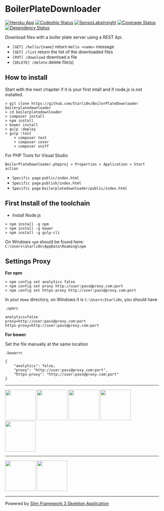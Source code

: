# BoilerPlateDownloader

[![Heroku App](https://heroku-badge.herokuapp.com/?app=boilerplatedownloader)](https://boilerplatedownloader.herokuapp.com)
[![Codeship Status](https://codeship.com/projects/5c379690-4b5e-0134-e294-3eedfb4d574d/status?branch=master)](https://codeship.com/projects/169900)
[![SensioLabsInsight](https://insight.sensiolabs.com/projects/f4f3457a-524b-434b-aa0d-7efc5dd5498b/mini.png)](https://insight.sensiolabs.com/projects/f4f3457a-524b-434b-aa0d-7efc5dd5498b)
[![Coverage Status](https://coveralls.io/repos/github/Starli0n/BoilerPlateDownloader/badge.svg?branch=master)](https://coveralls.io/github/Starli0n/BoilerPlateDownloader?branch=master)
[![Dependency Status](https://www.versioneye.com/user/projects/57c43069968d640039516a23/badge.svg?style=flat)](https://www.versioneye.com/user/projects/57c43069968d640039516a23)

Download files with a boiler plate server using a REST Api.

* `[GET] /hello/{name}` return `Hello <name>` message
* `[GET] /list` return the list of the downloaded files
* `[PUT] /download` download a file
* `[DELETE] /delete` delete file(s)

## How to install

Start with the next chapiter if it is your first intall and if node.js is not installed.

```
> git clone https://github.com/Starli0n/BoilerPlateDownloader boilerplatedownloader
> cd boilerplatedownloader
> composer install
> npm install
> bower install
> gulp :deploy
> gulp :test
	+ composer test
	+ composer cover
	+ composer sniff
```

For PHP Tools for Visual Studio

`BoilerPlateDownloader.phpproj > Properties > Application > Start action`

* `Specific page` `public/index.html`
* `Specific page` `publish/index.html`
* `Specific page` `boilerplatedownloader/public/index.html`


## First Install of the toolchain

* Install Node.js
````
> npm install -g npm
> npm install -g bower
> npm install -g gulp-cli
````

On Windows `npm` should be found here:
`C:\Users\Starli0n\AppData\Roaming\npm`


## Settings Proxy

**For npm**

````
> npm config set analytics false
> npm config set proxy http://user:pass@proxy.com:port
> npm config set https-proxy http://user:pass@proxy.com:port
````

In your `Home` directory, on Windows it is `C:\Users\Starli0n`, you should have


`.npmrc`
````
analytics=false
proxy=http://user:pass@proxy.com:port
https-proxy=http://user:pass@proxy.com:port

````

**For bower**

Set the file manually at the same location

`.bowerrc`
````
{
    "analytics": false,
    "proxy": "http://user:pass@proxy.com:port",
    "https-proxy": "http://user:pass@proxy.com:port"
}
````


---

<a href="https://jquery.com"><img src="https://upload.wikimedia.org/wikipedia/en/thumb/9/9e/JQuery_logo.svg/220px-JQuery_logo.svg.png" width="100"></a>
<a href="https://nodejs.org"><img src="https://nodejs.org/static/images/logos/nodejs-new-pantone-black.png" width="100"></a>
<a href="https://www.npmjs.com"><img src="https://raw.githubusercontent.com/npm/logos/master/%22npm%22%20lockup/npm-logo-simplifed-with-white-space.png" width="100"></a>
<a href="https://bower.io"><img src="https://bower.io/img/bower-logo.svg" width="100"></a>
<a href="http://gulpjs.com"><img src="https://pbs.twimg.com/profile_images/417078109075034112/iruTC031_400x400.png" width="100"></a>

---

<a href="http://www.slimframework.com"><img src="https://d21ii91i3y6o6h.cloudfront.net/gallery_images/from_proof/11889/small/1461439198/slim-framework-sticker.png" width="100"></a>
<a href="https://getcomposer.org"><img src="https://getcomposer.org/img/logo-composer-transparent2.png" width="100"></a>

---

Powered by [Slim Framework 3 Skeleton Application](https://github.com/slimphp/Slim-Skeleton)
